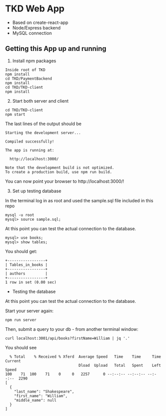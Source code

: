 
# TKD Web App

* Based on create-react-app
* Node/Express backend
* MySQL connection

## Getting this App up and running

1. Install npm packages
 ```
 Inside root of TKD
 npm install
 cd TKD/PaymentBackend
 npm install
 cd TKD/TKD-client
 npm install
 ```


 2. Start both server and client
  ```
  cd TKD/TKD-client
  npm start
  ```
  The last lines of the output should be
  ```
  Starting the development server...

  Compiled successfully!

  The app is running at:

    http://localhost:3000/

  Note that the development build is not optimized.
  To create a production build, use npm run build.
  ```
  You can now point your browser to http://localhost:3000/!


3. Set up testing database

 In the terminal log in as root and used the sample.sql file included in this repo
 ```
 mysql -u root
 mysql> source sample.sql;
 ```

 At this point you can test the actual connection to the database.
 ```
 mysql> use books;
 mysql> show tables;
 ```
 You should get:
 ```
 +-----------------+
 | Tables_in_books |
 +-----------------+
 | authors         |
 +-----------------+
 1 row in set (0.00 sec)
 ```

* Testing the database

At this point you can test the actual connection to the database.

Start your server again:

```
npm run server
```

Then, submit a query to your db - from another terminal window:

```
curl localhost:3001/api/books?firstName=William | jq '.'
```

You should see

```
  % Total    % Received % Xferd  Average Speed   Time    Time     Time  Current
                                 Dload  Upload   Total   Spent    Left  Speed
100    71  100    71    0     0   2257      0 --:--:-- --:--:-- --:--:--  2290
[
  {
    "last_name": "Shakespeare",
    "first_name": "William",
    "middle_name": null
  }
]
```
